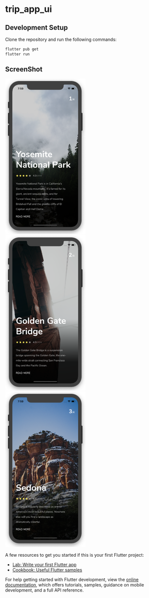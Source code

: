 # trip_app_ui

## Development Setup
Clone the repository and run the following commands:
```
flutter pub get
flutter run
```
## ScreenShot

<img src="assets/screenshot/one.png" height="500em" /><img src="assets/screenshot/two.png" height="500em" /><img src="assets/screenshot/three.png" height="500em" />


A few resources to get you started if this is your first Flutter project:

- [Lab: Write your first Flutter app](https://docs.flutter.dev/get-started/codelab)
- [Cookbook: Useful Flutter samples](https://docs.flutter.dev/cookbook)

For help getting started with Flutter development, view the
[online documentation](https://docs.flutter.dev/), which offers tutorials,
samples, guidance on mobile development, and a full API reference.
